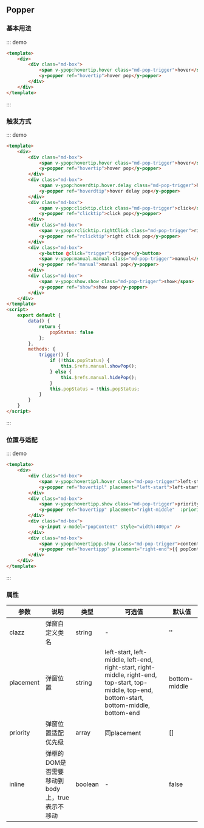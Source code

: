 <script>
    export default {
        data() {
            return {
                popStatus: false,
                popContent: '请输入改变pop内容长度，查看边界碰撞情况'
            };
        },
        methods: {
            trigger() {
                if (!this.popStatus) {
                    this.$refs.manual.showPop();
                } else {
                    this.$refs.manual.hidePop();
                }
                this.popStatus = !this.popStatus;
            }
        }
    }
</script>
<style>
.md-box {
    margin-bottom: 20px;
}
.md-box:last-child {
    margin-bottom: 0px;
}
.md-pop-trigger {
    border: 1px solid #ebebeb;
    border-radius: 3px;
    padding: 6px 20px;
}
</style>
## Popper

### 基本用法

::: demo
```html
<template>
    <div>
        <div class="md-box">
            <span v-ypop:hovertip.hover class="md-pop-trigger">hover</span>
            <y-popper ref="hovertip">hover pop</y-popper>
        </div>
    </div>
</template>
```
:::

### 触发方式

::: demo
```html
<template>
    <div>
        <div class="md-box">
            <span v-ypop:hovertip.hover class="md-pop-trigger">hover</span>
            <y-popper ref="hovertip">hover pop</y-popper>
        </div>
        <div class="md-box">
            <span v-ypop:hoverdtip.hover.delay class="md-pop-trigger">hover delay</span>
            <y-popper ref="hoverdtip">hover delay pop</y-popper>
        </div>
        <div class="md-box">
            <span v-ypop:clicktip.click class="md-pop-trigger">click</span>
            <y-popper ref="clicktip">click pop</y-popper>
        </div>
        <div class="md-box">
            <span v-ypop:rclicktip.rightClick class="md-pop-trigger">right click</span>
            <y-popper ref="rclicktip">right click pop</y-popper>
        </div>
        <div class="md-box">
            <y-button @click="trigger">trigger</y-button>
            <span v-ypop:manual.manual class="md-pop-trigger">manual</span>
            <y-popper ref="manual">manual pop</y-popper>
        </div>
        <div class="md-box">
            <span v-ypop:show.show class="md-pop-trigger">show</span>
            <y-popper ref="show">show pop</y-popper>
        </div>
    </div>
</template>
<script>
    export default {
        data() {
            return {
                popStatus: false
            };
        },
        methods: {
            trigger() {
                if (!this.popStatus) {
                    this.$refs.manual.showPop();
                } else {
                    this.$refs.manual.hidePop();
                }
                this.popStatus = !this.popStatus;
            }
        }
    }
</script>
```
:::

### 位置与适配

::: demo
```html
<template>
    <div>
        <div class="md-box">
            <span v-ypop:hovertipl.hover class="md-pop-trigger">left-start hover</span>
            <y-popper ref="hovertipl" placement="left-start">left-start hover pop</y-popper>
        </div>
        <div class="md-box">
            <span v-ypop:hovertipp.show class="md-pop-trigger">priority trigger</span>
            <y-popper ref="hovertipp" placement="right-middle"  :priority="['right-middle', 'top-middle', 'bottom-start', 'left-middle']">priority show pop</y-popper>
        </div>
        <div class="md-box">
            <y-input v-model="popContent" style="width:400px" />
        </div>
        <div class="md-box">
            <span v-ypop:hovertippp.show class="md-pop-trigger">content change trigger</span>
            <y-popper ref="hovertippp" placement="right-end">{{ popContent }}</y-popper>
        </div>
    </div>
</template>
```
:::

### 属性

| 参数      | 说明                             | 类型      | 可选值       | 默认值 |
| -------- | -------------------------------- | -------- | ----------- | ----- |
| clazz   | 弹窗自定义类名 | string    | - | '' |
| placement     | 弹窗位置  | string   | left-start, left-middle, left-end, right-start, right-middle, right-end, top-start, top-middle, top-end, bottom-start, bottom-middle, bottom-end | bottom-middle |
| priority  | 弹窗位置适配优先级  | array   | 同placement  | [] |
| inline | 弹框的DOM是否需要移动到body上，true表示不移动   | boolean   | -       | false |
